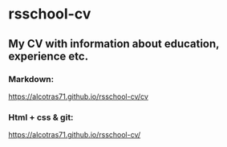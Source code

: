 # rsschool-cv

## My CV with information about education, experience etc.

### Markdown:
https://alcotras71.github.io/rsschool-cv/cv

### Html + css & git: 
https://alcotras71.github.io/rsschool-cv/
